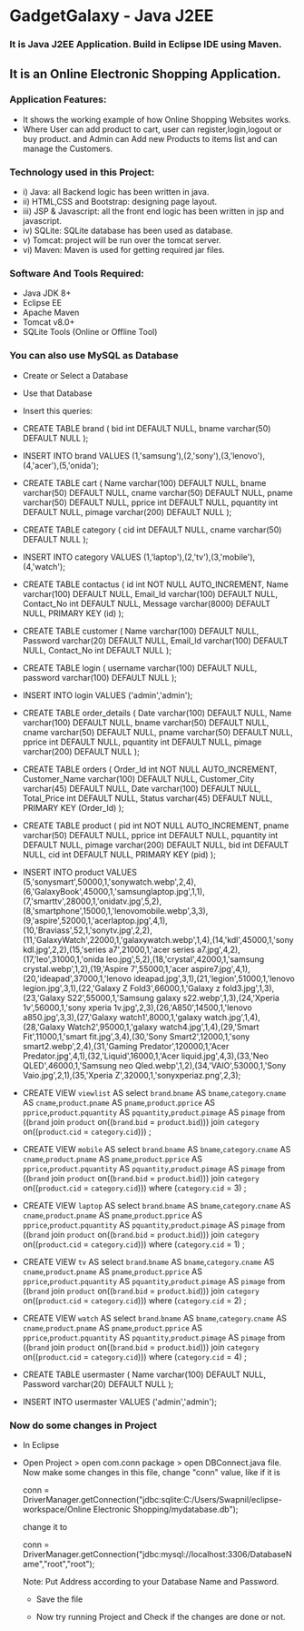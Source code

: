 # GadgetGalaxy - Java J2EE

### It is Java J2EE Application. Build in Eclipse IDE using Maven.
## It is an Online Electronic Shopping Application. 

### Application Features:
- It shows the working example of how Online Shopping Websites works.
-   Where User can add product to cart, user can register,login,logout or buy product. and Admin can Add new Products to items list and can manage the Customers.

### Technology used in this Project: 
- i) Java: all Backend logic has been written in java.
- ii) HTML,CSS and Bootstrap: designing page layout.
- iii) JSP & Javascript: all the front end logic has been written in jsp and javascript. 
- iv) SQLite: SQLite database has been used as database. 
- v) Tomcat: project will be run over the tomcat server.
- vi) Maven: Maven is used for getting required jar files.

### Software And Tools Required:
- Java JDK 8+
- Eclipse EE
- Apache Maven
- Tomcat v8.0+
- SQLite Tools (Online or Offline Tool)

### You can also use MySQL as Database

- Create or Select a Database
- Use that Database
- Insert this queries:

- CREATE TABLE brand (
  bid int DEFAULT NULL,
  bname varchar(50) DEFAULT NULL
); 



- INSERT INTO brand VALUES (1,'samsung'),(2,'sony'),(3,'lenovo'),(4,'acer'),(5,'onida');



- CREATE TABLE cart (
  Name varchar(100) DEFAULT NULL,
  bname varchar(50) DEFAULT NULL,
  cname varchar(50) DEFAULT NULL,
  pname varchar(50) DEFAULT NULL,
  pprice int DEFAULT NULL,
  pquantity int DEFAULT NULL,
  pimage varchar(200) DEFAULT NULL
);



- CREATE TABLE category (
  cid int DEFAULT NULL,
  cname varchar(50) DEFAULT NULL
);



- INSERT INTO category VALUES (1,'laptop'),(2,'tv'),(3,'mobile'),(4,'watch');




- CREATE TABLE contactus (
  id int NOT NULL AUTO_INCREMENT,
  Name varchar(100) DEFAULT NULL,
  Email_Id varchar(100) DEFAULT NULL,
  Contact_No int DEFAULT NULL,
  Message varchar(8000) DEFAULT NULL,
  PRIMARY KEY (id)
);




- CREATE TABLE customer (
  Name varchar(100) DEFAULT NULL,
  Password varchar(20) DEFAULT NULL,
  Email_Id varchar(100) DEFAULT NULL,
  Contact_No int DEFAULT NULL
);




- CREATE TABLE login (
  username varchar(100) DEFAULT NULL,
  password varchar(100) DEFAULT NULL
);



- INSERT INTO login VALUES ('admin','admin');

- CREATE TABLE order_details (
  Date varchar(100) DEFAULT NULL,
  Name varchar(100) DEFAULT NULL,
  bname varchar(50) DEFAULT NULL,
  cname varchar(50) DEFAULT NULL,
  pname varchar(50) DEFAULT NULL,
  pprice int DEFAULT NULL,
  pquantity int DEFAULT NULL,
  pimage varchar(200) DEFAULT NULL
);



- CREATE TABLE orders (
  Order_Id int NOT NULL AUTO_INCREMENT,
  Customer_Name varchar(100) DEFAULT NULL,
  Customer_City varchar(45) DEFAULT NULL,
  Date varchar(100) DEFAULT NULL,
  Total_Price int DEFAULT NULL,
  Status varchar(45) DEFAULT NULL,
  PRIMARY KEY (Order_Id)
);




- CREATE TABLE product (
  pid int NOT NULL AUTO_INCREMENT,
  pname varchar(50) DEFAULT NULL,
  pprice int DEFAULT NULL,
  pquantity int DEFAULT NULL,
  pimage varchar(200) DEFAULT NULL,
  bid int DEFAULT NULL,
  cid int DEFAULT NULL,
  PRIMARY KEY (pid)
);



- INSERT INTO product VALUES (5,'sonysmart',50000,1,'sonywatch.webp',2,4),(6,'GalaxyBook',45000,1,'samsunglaptop.jpg',1,1),(7,'smarttv',28000,1,'onidatv.jpg',5,2),(8,'smartphone',15000,1,'lenovomobile.webp',3,3),(9,'aspire',52000,1,'acerlaptop.jpg',4,1),(10,'Braviass',52,1,'sonytv.jpg',2,2),(11,'GalaxyWatch',22000,1,'galaxywatch.webp',1,4),(14,'kdl',45000,1,'sony kdl.jpg',2,2),(15,'series a7',21000,1,'acer series a7.jpg',4,2),(17,'leo',31000,1,'onida leo.jpg',5,2),(18,'crystal',42000,1,'samsung crystal.webp',1,2),(19,'Aspire 7',55000,1,'acer aspire7.jpg',4,1),(20,'ideapad',37000,1,'lenovo ideapad.jpg',3,1),(21,'legion',51000,1,'lenovo legion.jpg',3,1),(22,'Galaxy Z Fold3',66000,1,'Galaxy z fold3.jpg',1,3),(23,'Galaxy S22',55000,1,'Samsung galaxy s22.webp',1,3),(24,'Xperia 1v',56000,1,'sony xperia 1v.jpg',2,3),(26,'A850',14500,1,'lenovo a850.jpg',3,3),(27,'Galaxy watch1',8000,1,'galaxy watch.jpg',1,4),(28,'Galaxy Watch2',95000,1,'galaxy watch4.jpg',1,4),(29,'Smart Fit',11000,1,'smart fit.jpg',3,4),(30,'Sony Smart2',12000,1,'sony smart2.webp',2,4),(31,'Gaming Predator',120000,1,'Acer Predator.jpg',4,1),(32,'Liquid',16000,1,'Acer liquid.jpg',4,3),(33,'Neo QLED',46000,1,'Samsung neo Qled.webp',1,2),(34,'VAIO',53000,1,'Sony Vaio.jpg',2,1),(35,'Xperia Z',32000,1,'sonyxperiaz.png',2,3);





- CREATE VIEW `viewlist` AS select `brand`.`bname` AS `bname`,`category`.`cname` AS `cname`,`product`.`pname` AS `pname`,`product`.`pprice` AS `pprice`,`product`.`pquantity` AS `pquantity`,`product`.`pimage` AS `pimage` from ((`brand` join `product` on((`brand`.`bid` = `product`.`bid`))) join `category` on((`product`.`cid` = `category`.`cid`))) ;




- CREATE VIEW `mobile` AS select `brand`.`bname` AS `bname`,`category`.`cname` AS `cname`,`product`.`pname` AS `pname`,`product`.`pprice` AS `pprice`,`product`.`pquantity` AS `pquantity`,`product`.`pimage` AS `pimage` from ((`brand` join `product` on((`brand`.`bid` = `product`.`bid`))) join `category` on((`product`.`cid` = `category`.`cid`))) where (`category`.`cid` = 3) ;




- CREATE VIEW `laptop` AS select `brand`.`bname` AS `bname`,`category`.`cname` AS `cname`,`product`.`pname` AS `pname`,`product`.`pprice` AS `pprice`,`product`.`pquantity` AS `pquantity`,`product`.`pimage` AS `pimage` from ((`brand` join `product` on((`brand`.`bid` = `product`.`bid`))) join `category` on((`product`.`cid` = `category`.`cid`))) where (`category`.`cid` = 1) ;




- CREATE VIEW `tv` AS select `brand`.`bname` AS `bname`,`category`.`cname` AS `cname`,`product`.`pname` AS `pname`,`product`.`pprice` AS `pprice`,`product`.`pquantity` AS `pquantity`,`product`.`pimage` AS `pimage` from ((`brand` join `product` on((`brand`.`bid` = `product`.`bid`))) join `category` on((`product`.`cid` = `category`.`cid`))) where (`category`.`cid` = 2) ;




- CREATE VIEW `watch` AS select `brand`.`bname` AS `bname`,`category`.`cname` AS `cname`,`product`.`pname` AS `pname`,`product`.`pprice` AS `pprice`,`product`.`pquantity` AS `pquantity`,`product`.`pimage` AS `pimage` from ((`brand` join `product` on((`brand`.`bid` = `product`.`bid`))) join `category` on((`product`.`cid` = `category`.`cid`))) where (`category`.`cid` = 4) ;



- CREATE TABLE usermaster (
  Name varchar(100) DEFAULT NULL,
  Password varchar(20) DEFAULT NULL
);


- INSERT INTO usermaster VALUES ('admin','admin');

### Now do some changes in Project
- In Eclipse
- Open Project > open com.conn package > open DBConnect.java file.
   Now make some changes in this file,
   change "conn" value,
  like if it is
   
   conn = DriverManager.getConnection("jdbc:sqlite:C:/Users/Swapnil/eclipse- 
   workspace/Online Electronic Shopping/mydatabase.db");
   
   change it to

  conn = DriverManager.getConnection("jdbc:mysql://localhost:3306/DatabaseName","root","root");


  Note: Put Address according to your Database Name and Password.

  - Save the file

  - Now try running Project and Check if the changes are done or not.
